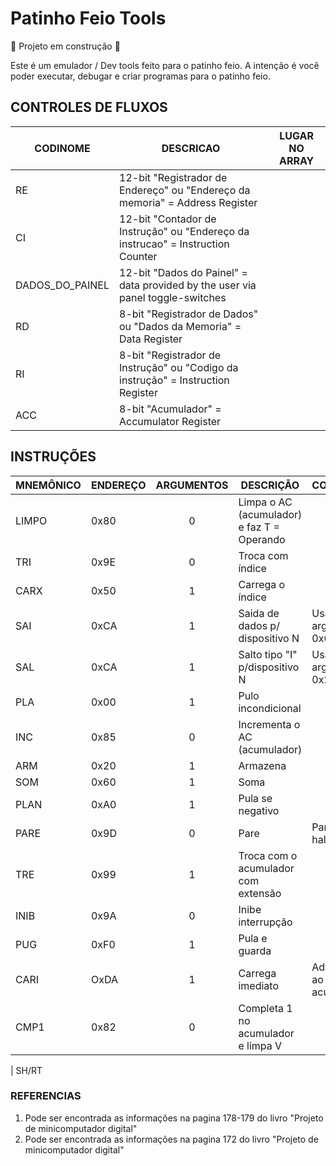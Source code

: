 # Patinho Feio Tools

🚧 Projeto em construção 🚧

Este é um emulador / Dev tools feito para o patinho feio.
A intenção é você poder executar, debugar e criar programas para o patinho feio.

## CONTROLES DE FLUXOS

| CODINOME        | DESCRICAO                                                                        | LUGAR NO ARRAY |
| --------------- | -------------------------------------------------------------------------------- | -------------- |
| RE              | 12-bit "Registrador de Endereço" ou "Endereço da memoria" = Address Register     |                |
| CI              | 12-bit "Contador de Instrução" ou "Endereço da instrucao" = Instruction Counter  |                |
| DADOS_DO_PAINEL | 12-bit "Dados do Painel" = data provided by the user via panel toggle-switches   |                |
| RD              | 8-bit "Registrador de Dados" ou "Dados da Memoria" = Data Register               |                |
| RI              | 8-bit "Registrador de Instrução" ou "Codigo da instrução" = Instruction Register |                |
| ACC             | 8-bit "Acumulador" = Accumulator Register                                        |                |

## INSTRUÇÕES

| MNEMÔNICO | ENDEREÇO | ARGUMENTOS | DESCRIÇÃO                                  | COMENTÁRIO                   | REFERENCIA |
| --------- | -------- | :--------: | ------------------------------------------ | ---------------------------- | ---------- |
| LIMPO     | 0x80     |     0      | Limpa o AC (acumulador) e faz T = Operando |                              | 1          |
| TRI       | 0x9E     |     0      | Troca com índice                           |                              | 1          |
| CARX      | 0x50     |     1      | Carrega o índice                           |                              | 1          |
| SAI       | 0xCA     |     1      | Saida de dados p/ dispositivo N            | Usa o argumento 0x60         | ?          |
| SAL       | 0xCA     |     1      | Salto tipo "I" p/dispositivo N             | Usa o argumento 0x21         | ?          |
| PLA       | 0x00     |     1      | Pulo incondicional                         |                              | 1          |
| INC       | 0x85     |     0      | Incrementa o AC (acumulador)               |                              | 1          |
| ARM       | 0x20     |     1      | Armazena                                   |                              | 1          |
| SOM       | 0x60     |     1      | Soma                                       |                              | 1          |
| PLAN      | 0xA0     |     1      | Pula se negativo                           |                              | 1          |
| PARE      | 0x9D     |     0      | Pare                                       | Parece ser um halt           | 1          |
| TRE       | 0x99     |     1      | Troca com o acumulador com extensão        |                              | 1          |
| INIB      | 0x9A     |     0      | Inibe interrupção                          |                              | 1          |
| PUG       | 0xF0     |     1      | Pula e guarda                              |                              | 2          |
| CARI      | OxDA     |     1      | Carrega imediato                           | Adiciona valor ao acumulador | 2          |
| CMP1      | 0x82     |     0      | Completa 1 no acumulador e limpa V         |                              | 2          |

| SH/RT

### REFERENCIAS

1. Pode ser encontrada as informações na pagina 178-179 do livro "Projeto de minicomputador digital"
2. Pode ser encontrada as informações na pagina 172 do livro "Projeto de minicomputador digital"
